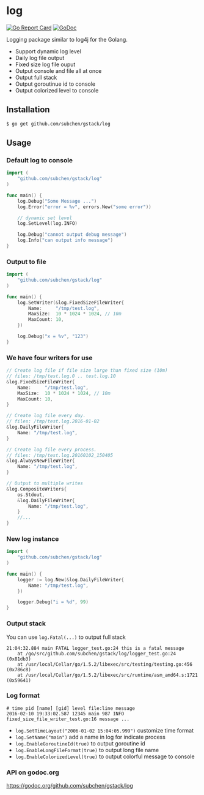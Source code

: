 log
================

[![Go Report Card](https://goreportcard.com/badge/github.com/subchen/gstack/log)](https://goreportcard.com/report/github.com/subchen/gstack/log)
[![GoDoc](https://godoc.org/github.com/subchen/gstack/log?status.svg)](https://godoc.org/github.com/subchen/gstack/log)

Logging package similar to log4j for the Golang.

* Support dynamic log level
* Daily log file output
* Fixed size log file ouput
* Output console and file all at once
* Output full stack
* Output goroutinue id to console
* Output colorized level to console

Installation
---------------

```bash
$ go get github.com/subchen/gstack/log
```

Usage
---------------

### Default log to console

```go
import (
    "github.com/subchen/gstack/log"
)

func main() {
    log.Debug("Some Message ...")
    log.Error("error = %v", errors.New("some error"))

    // dynamic set level
    log.SetLevel(log.INFO)

    log.Debug("cannot output debug message")
    log.Info("can output info message")
}
```

### Output to file

```go
import (
    "github.com/subchen/gstack/log"
)

func main() {
    log.SetWriter(&log.FixedSizeFileWriter{
        Name:     "/tmp/test.log",
        MaxSize:  10 * 1024 * 1024, // 10m
        MaxCount: 10,
    })

    log.Debug("x = %v", "123")
}
```

### We have four writers for use

```go
// Create log file if file size large than fixed size (10m)
// files: /tmp/test.log.0 .. test.log.10
&log.FixedSizeFileWriter{
    Name:     "/tmp/test.log",
    MaxSize:  10 * 1024 * 1024, // 10m
    MaxCount: 10,
}

// Create log file every day.
// files: /tmp/test.log.2016-01-02
&log.DailyFileWriter{
    Name: "/tmp/test.log",
}

// Create log file every process.
// files: /tmp/test.log.20160102_150405
&log.AlwaysNewFileWriter{
    Name: "/tmp/test.log",
}

// Output to multiple writes
&log.CompositeWriters{
    os.Stdout,
    &log.DailyFileWriter{
        Name: "/tmp/test.log",
    }
    //...
}
```

### New log instance

```go
import (
    "github.com/subchen/gstack/log"
)

func main() {
    logger := log.New(&log.DailyFileWriter{
        Name: "/tmp/test.log",
    })

    logger.Debug("i = %d", 99)
}
```

### Output stack

You can use `log.Fatal(...)` to output full stack

```
21:04:32.884 main FATAL logger_test.go:24 this is a fatal message
	at /go/src/github.com/subchen/gstack/log/logger_test.go:24 (0x81db3)
	at /usr/local/Cellar/go/1.5.2/libexec/src/testing/testing.go:456 (0x786c8)
	at /usr/local/Cellar/go/1.5.2/libexec/src/runtime/asm_amd64.s:1721 (0x59641)
```

### Log format

```
# time pid [name] [gid] level file:line message
2016-02-10 19:33:02.587 12345 main 987 INFO fixed_size_file_writer_test.go:16 message ...
```

* `log.SetTimeLayout("2006-01-02 15:04:05.999")` customize time format
* `log.SetName("main")` add a name in log for indicate process
* `log.EnableGoroutineId(true)` to output goroutine id
* `log.EnableLongFileFormat(true)` to output long file name
* `log.EnableColorizedLevel(true)` to output colorful message to console

### API on godoc.org

https://godoc.org/github.com/subchen/gstack/log
